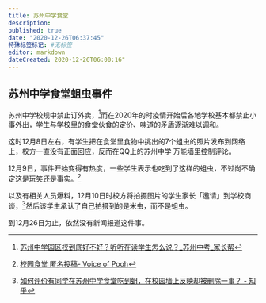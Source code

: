 ```yaml
---
title: 苏州中学食堂
description:
published: true
date: "2020-12-26T06:37:45"
特殊标签标记: #无标签
editor: markdown
dateCreated: 2020-12-26T06:00:16"
---
```


## 苏州中学食堂蛆虫事件

苏州中学校规中禁止订外卖，[^7616008]而在2020年的时疫情开始后各地学校基本都禁止小事外出，学生与学校里的食堂伙食的定价、味道的矛盾逐渐难以调和。

[^7616008]: [苏州中学园区校到底好不好？听听在读学生怎么说？_苏州中考_家长帮](https://web.archive.org/web/20201226053025/http://www.jzb.com/bbs/thread-7616008-1-1.html)

这时12月8日左右，有学生把在食堂里食物中挑出的7个蛆虫的照片发布到网络上，校方一直没有正面回应，反而在QQ上的苏州中学 万能墙里控制评论。

12月9日，事件开始变得有热度，一些学生表示也吃到了这样的蛆虫，不过尚不确定这是玩笑还是事实。[^51278]

[^51278]: [校园食堂 匿名投稿- Voice of Pooh](https://web.archive.org/web/20201226063221/https://t.me/s/VoiceofPooh/51278)

以及有相关人员爆料，12月10日时校方将拍摄图片的学生家长「邀请」到学校商谈，[^433965406]然后该学生承认了自己拍摄到的是米虫，而不是蛆虫。

[^433965406]: [如何评价有同学在苏州中学食堂吃到蛆，在校园墙上反映却被删除一事？ - 知乎](https://web.archive.org/web/20201226051215/https://www.zhihu.com/question/433965406)

到12月26日为止，依然没有新闻报道这件事。

<!--
最近由于沉迷赛博朋克 2077，以及查资料时遇到了瓶颈，有一段时间没有更新了，实在惭愧。{(>_<)}
实在是敬佩那些新闻、文章、论文写的完备又快速的大佬，总有一天我也希望我能成为那样的人。
最近新开的一个项目，虽然可能只有几分钟的热度，叫做[「遗言 ~Last words~」](https://t.me/Last_words_CCED)，主要收集2000年之后的遗言
这个项目更新得越慢越好，那么日志就这么多吧，今天除了苏州中学食堂的事情我也没有其他的想要表达的了+_+
-->
